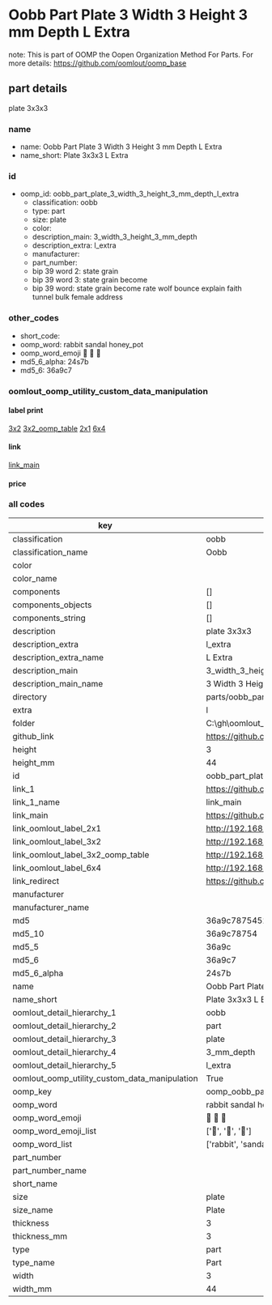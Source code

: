 # Oobb Part Plate 3 Width 3 Height 3 mm Depth L Extra  

note: This is part of OOMP the Oopen Organization Method For Parts. For more details: https://github.com/oomlout/oomp_base

##  part details
  



plate 3x3x3



### name
* name: Oobb Part Plate 3 Width 3 Height 3 mm Depth L Extra
* name_short: Plate 3x3x3 L Extra
### id
* oomp_id: oobb_part_plate_3_width_3_height_3_mm_depth_l_extra
  * classification: oobb
  * type: part
  * size: plate
  * color: 
  * description_main: 3_width_3_height_3_mm_depth
  * description_extra: l_extra
  * manufacturer: 
  * part_number: 
  * bip 39 word 2: state grain
  * bip 39 word 3: state grain become
  * bip 39 word: state grain become rate wolf bounce explain faith tunnel bulk female address

### other_codes
* short_code: 
* oomp_word: rabbit sandal honey_pot
* oomp_word_emoji :rabbit: :sandal: :honey_pot:
* md5_6_alpha: 24s7b
* md5_6: 36a9c7






### oomlout_oomp_utility_custom_data_manipulation
#### label print
[3x2](http://192.168.1.245:1112/?label=oomp%2024s7b)
[3x2_oomp_table](http://192.168.1.108:1112/?label=oomp%2024s7b)
[2x1](http://192.168.1.242:1112/?label=oomp%2024s7b)
[6x4](http://192.168.1.55:1112/?label=oomp%2024s7b)    

#### link

[link_main](https://github.com/oomlout/oomlout_oobb_version_4_generated_parts/tree/main/navigation_oomp/oobb/part/plate/3_width_3_height_3_mm_depth/l_extra/part)                              

#### price







### all codes 
| key | value |  
| --- | --- |  
| classification | oobb |  
| classification_name | Oobb |  
| color |  |  
| color_name |  |  
| components | [] |  
| components_objects | [] |  
| components_string | [] |  
| description | plate 3x3x3 |  
| description_extra | l_extra |  
| description_extra_name | L Extra |  
| description_main | 3_width_3_height_3_mm_depth |  
| description_main_name | 3 Width 3 Height 3 mm Depth |  
| directory | parts/oobb_part_plate_3_width_3_height_3_mm_depth_l_extra |  
| extra | l |  
| folder | C:\gh\oomlout_oobb_version_4_generated_parts\parts\oobb_part_plate_3_width_3_height_3_mm_depth_l_extra |  
| github_link | https://github.com/oomlout/oomlout_oomp_part_src/tree/main/parts/oobb_part_plate_3_width_3_height_3_mm_depth_l_extra |  
| height | 3 |  
| height_mm | 44 |  
| id | oobb_part_plate_3_width_3_height_3_mm_depth_l_extra |  
| link_1 | https://github.com/oomlout/oomlout_oobb_version_4_generated_parts/tree/main/navigation_oomp/oobb/part/plate/3_width_3_height_3_mm_depth/l_extra/part |  
| link_1_name | link_main |  
| link_main | https://github.com/oomlout/oomlout_oobb_version_4_generated_parts/tree/main/navigation_oomp/oobb/part/plate/3_width_3_height_3_mm_depth/l_extra/part |  
| link_oomlout_label_2x1 | http://192.168.1.242:1112/?label=oomp%2024s7b |  
| link_oomlout_label_3x2 | http://192.168.1.245:1112/?label=oomp%2024s7b |  
| link_oomlout_label_3x2_oomp_table | http://192.168.1.108:1112/?label=oomp%2024s7b |  
| link_oomlout_label_6x4 | http://192.168.1.55:1112/?label=oomp%2024s7b |  
| link_redirect | https://github.com/oomlout/oomlout_oobb_version_4_generated_parts/tree/main/parts/oobb_plate_03_03_03_ex_l |  
| manufacturer |  |  
| manufacturer_name |  |  
| md5 | 36a9c78754520a1069fe6b2227d966a6 |  
| md5_10 | 36a9c78754 |  
| md5_5 | 36a9c |  
| md5_6 | 36a9c7 |  
| md5_6_alpha | 24s7b |  
| name | Oobb Part Plate 3 Width 3 Height 3 mm Depth L Extra |  
| name_short | Plate 3x3x3 L Extra |  
| oomlout_detail_hierarchy_1 | oobb |  
| oomlout_detail_hierarchy_2 | part |  
| oomlout_detail_hierarchy_3 | plate |  
| oomlout_detail_hierarchy_4 | 3_mm_depth |  
| oomlout_detail_hierarchy_5 | l_extra |  
| oomlout_oomp_utility_custom_data_manipulation | True |  
| oomp_key | oomp_oobb_part_plate_3_width_3_height_3_mm_depth_l_extra |  
| oomp_word | rabbit sandal honey_pot |  
| oomp_word_emoji | :rabbit: :sandal: :honey_pot: |  
| oomp_word_emoji_list | [':rabbit:', ':sandal:', ':honey_pot:'] |  
| oomp_word_list | ['rabbit', 'sandal', 'honey_pot'] |  
| part_number |  |  
| part_number_name |  |  
| short_name |  |  
| size | plate |  
| size_name | Plate |  
| thickness | 3 |  
| thickness_mm | 3 |  
| type | part |  
| type_name | Part |  
| width | 3 |  
| width_mm | 44 |  
